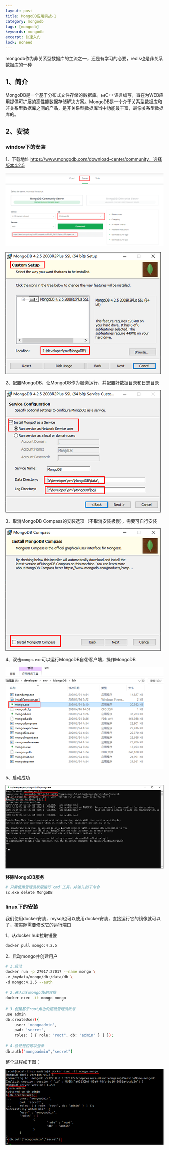 ```yaml
---
layout: post
title: MongoDB应用实战-1
category: mongodb
tags: [mongodb]
keywords: mongodb
excerpt: 快速入门
lock: noneed
---
```


mongodb作为非关系型数据库的主流之一，还是有学习的必要，redis也是非关系数据库的一种

## 1、简介

MongoDB是一个基于分布式文件存储的数据库。由C++语言编写，旨在为WEB应用提供可扩展的高性能数据存储解决方案。MongoDB是一个介于关系型数据库和非关系型数据库之间的产品，是非关系型数据库当中功能最丰富，最像关系型数据库的。

##  2、安装

### window下的安装

1、下载地址 https://www.mongodb.com/download-center/community，选择版本4.2.5

![](\assets\images\2020\mongodb\mongodb_start_01.png)

![](\assets\images\2020\mongodb\mongodb_start_02.png)

2、配置MongoDB，让MongoDB作为服务运行，并配置好数据目录和日志目录

![](\assets\images\2020\mongodb\mongodb_start_03.png)

3、取消MongoDB Compass的安装选项（不取消安装极慢），需要可自行安装

![](\assets\images\2020\mongodb\mongodb_start_04.png)

4、双击`mongo.exe`可以运行MongoDB自带客户端，操作MongoDB

![](\assets\images\2020\mongodb\mongodb_start_05.png)

5、启动成功

![](\assets\images\2020\mongodb\mongodb_start_06.png)

**移除MongoDB服务**

```sh
# 只需使用管理员权限运行`cmd`工具，并输入如下命令
sc.exe delete MongoDB
```

### linux下的安装

我们使用docker安装，mysql也可以使用docker安装，直接运行它的镜像就可以了，按实际需要修改它的运行端口

1、从docker hub拉取镜像

```sh
docker pull mongo:4.2.5
```

2、启动mongo并创建用户

```sh
# 1.启动
docker run -p 27017:27017 --name mongo \
-v /mydata/mongo/db:/data/db \
-d mongo:4.2.5 --auth

# 2.进入运行mongodb的容器
docker exec -it mongo mongo

# 3.创建基于root角色的超级管理员帐号
use admin
db.createUser({ 
    user: 'mongoadmin', 
    pwd: 'secret', 
    roles: [ { role: "root", db: "admin" } ] });

# 4.验证是否可以登录
db.auth("mongoadmin","secret")
```

整个过程如下图：

![](\assets\images\2020\mongodb\mongodb_start_11.png)